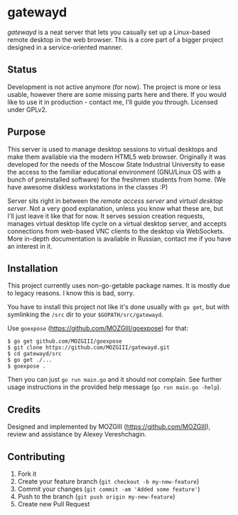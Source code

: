 # gatewayd

*gatewayd* is a neat server that lets you casually set up a Linux-based remote desktop in the web browser.
This is a core part of a bigger project designed in a service-oriented manner.

## Status

Development is not active anymore (for now).
The project is more or less usable, however there are some missing parts here and there.
If you would like to use it in production - contact me, I'll guide you through.
Licensed under GPLv2.

## Purpose

This server is used to manage desktop sessions to virtual desktops and make them available via the modern HTML5 web browser.
Originally it was developed for the needs of the Moscow State Industrial University to ease the access to the familiar educational environment (GNU/Linux OS with a bunch of preinstalled software) for the freshmen students from home. (We have awesome diskless workstations in the classes :P)

Server sits right in between the *remote access server* and *virtual desktop server*. Not a very good explanation, unless you know what these are, but I'll just leave it like that for now.
It serves session creation requests, manages virtual desktop life cycle on a virtual desktop server, and accepts connections from web-based VNC clients to the desktop via WebSockets.
More in-depth documentation is available in Russian, contact me if you have an interest in it.

## Installation

This project currently uses non-go-getable package names.
It is mostly due to legacy reasons. I know this is bad, sorry.

You have to install this project not like it's done usually with `go get`, but with symlinking the `/src` dir to your `$GOPATH/src/gatewayd`.

Use `goexpose` (https://github.com/MOZGIII/goexpose) for that:

```
$ go get github.com/MOZGIII/goexpose
$ git clone https://github.com/MOZGIII/gatewayd.git
$ cd gatewayd/src
$ go get ./...
$ goexpose .
```

Then you can just `go run main.go` and it should not complain.
See further usage instructions in the provided help message (`go run main.go -help`).

## Credits

Designed and implemented by MOZGIII (https://github.com/MOZGIII), review and assistance by Alexey Vereshchagin.

## Contributing

1. Fork it
2. Create your feature branch (`git checkout -b my-new-feature`)
3. Commit your changes (`git commit -am 'Added some feature'`)
4. Push to the branch (`git push origin my-new-feature`)
5. Create new Pull Request

